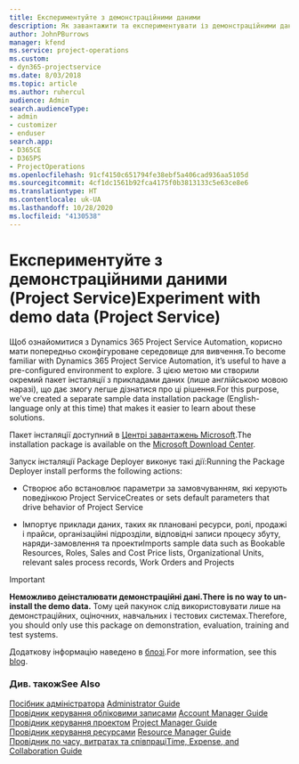 ```yaml
---
title: Експериментуйте з демонстраційними даними
description: Як завантажити та експериментувати із демонстраційними даними для Project Service Automation.
author: JohnPBurrows
manager: kfend
ms.service: project-operations
ms.custom:
- dyn365-projectservice
ms.date: 8/03/2018
ms.topic: article
ms.author: ruhercul
audience: Admin
search.audienceType:
- admin
- customizer
- enduser
search.app:
- D365CE
- D365PS
- ProjectOperations
ms.openlocfilehash: 91cf4150c651794fe38ebf5a406cad936aa5105d
ms.sourcegitcommit: 4cf1dc1561b92fca4175f0b3813133c5e63ce8e6
ms.translationtype: HT
ms.contentlocale: uk-UA
ms.lasthandoff: 10/28/2020
ms.locfileid: "4130538"
---
```

# <a name="experiment-with-demo-data-project-service"></a><span data-ttu-id="49257-103">Експериментуйте з демонстраційними даними (Project Service)</span><span class="sxs-lookup"><span data-stu-id="49257-103">Experiment with demo data (Project Service)</span></span>

<span data-ttu-id="49257-104">Щоб ознайомитися з Dynamics 365 Project Service Automation, корисно мати попередньо сконфігуроване середовище для вивчення.</span><span class="sxs-lookup"><span data-stu-id="49257-104">To become familiar with Dynamics 365 Project Service Automation, it’s useful to have a pre-configured environment to explore.</span></span> <span data-ttu-id="49257-105">З цією метою ми створили окремий пакет інсталяції з прикладами даних (лише англійською мовою наразі), що дає змогу легше дізнатися про ці рішення.</span><span class="sxs-lookup"><span data-stu-id="49257-105">For this purpose, we’ve created a separate sample data installation package (English-language only at this time) that makes it easier to learn about these solutions.</span></span> 

<span data-ttu-id="49257-106">Пакет інсталяції доступний в [Центрі завантажень Microsoft](https://go.microsoft.com/fwlink/?linkid=859966).</span><span class="sxs-lookup"><span data-stu-id="49257-106">The installation package is available on the [Microsoft Download Center](https://go.microsoft.com/fwlink/?linkid=859966).</span></span>  

<span data-ttu-id="49257-107">Запуск інсталяції Package Deployer виконує такі дії:</span><span class="sxs-lookup"><span data-stu-id="49257-107">Running the Package Deployer install performs the following actions:</span></span> 
  
-   <span data-ttu-id="49257-108">Створює або встановлює параметри за замовчуванням, які керують поведінкою Project Service</span><span class="sxs-lookup"><span data-stu-id="49257-108">Creates or sets default parameters that drive behavior of Project Service</span></span>  
  
-   <span data-ttu-id="49257-109">Імпортує приклади даних, таких як плановані ресурси, ролі, продажі і прайси, організаційні підрозділи, відповідні записи процесу збуту, наряди-замовлення та проекти</span><span class="sxs-lookup"><span data-stu-id="49257-109">Imports sample data such as Bookable Resources, Roles, Sales and Cost Price lists, Organizational Units, relevant sales process records, Work Orders and Projects</span></span>    
  
> [!IMPORTANT]
> <span data-ttu-id="49257-110">**Неможливо деінсталювати демонстраційні дані.**</span><span class="sxs-lookup"><span data-stu-id="49257-110">**There is no way to un-install the demo data.**</span></span> <span data-ttu-id="49257-111">Тому цей пакунок слід використовувати лише на демонстраційних, оціночних, навчальних і тестових системах.</span><span class="sxs-lookup"><span data-stu-id="49257-111">Therefore, you should only use this package on demonstration, evaluation, training and test systems.</span></span>

<span data-ttu-id="49257-112">Додаткову інформацію наведено в [блозі](https://blogs.msdn.microsoft.com/crm/2017/10/24/microsoft-dynamics-365-for-field-service-and-project-service-automation-sample-data).</span><span class="sxs-lookup"><span data-stu-id="49257-112">For more information, see this [blog](https://blogs.msdn.microsoft.com/crm/2017/10/24/microsoft-dynamics-365-for-field-service-and-project-service-automation-sample-data).</span></span>





  
### <a name="see-also"></a><span data-ttu-id="49257-113">Див. також</span><span class="sxs-lookup"><span data-stu-id="49257-113">See Also</span></span>  
 <span data-ttu-id="49257-114">[Посібник адміністратора](../psa/admin-guide.md) </span><span class="sxs-lookup"><span data-stu-id="49257-114">[Administrator Guide](../psa/admin-guide.md) </span></span>  
 <span data-ttu-id="49257-115">[Провідник керування обліковими записами](../psa/account-manager-guide.md) </span><span class="sxs-lookup"><span data-stu-id="49257-115">[Account Manager Guide](../psa/account-manager-guide.md) </span></span>  
 <span data-ttu-id="49257-116">[Провідник керування проектом](../psa/project-manager-guide.md) </span><span class="sxs-lookup"><span data-stu-id="49257-116">[Project Manager Guide](../psa/project-manager-guide.md) </span></span>  
 <span data-ttu-id="49257-117">[Провідник керування ресурсами](../psa/resource-manager-guide.md) </span><span class="sxs-lookup"><span data-stu-id="49257-117">[Resource Manager Guide](../psa/resource-manager-guide.md) </span></span>  
 [<span data-ttu-id="49257-118">Провідник по часу, витратах та співпраці</span><span class="sxs-lookup"><span data-stu-id="49257-118">Time, Expense, and Collaboration Guide</span></span>](../psa/time-expense-collaboration-guide.md)
